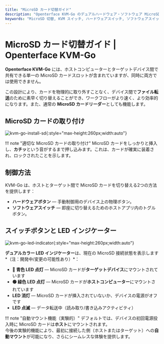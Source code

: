 ```yaml
---
title: "MicroSD カード切替ガイド"
description: "Openterface KVM-Go のデュアルハードウェア・ソフトウェア MicroSD 切替システムの使用方法を学びます。4つの動作状態、LED インジケーター、安全ガイドライン、ファイル転送機能を理解します。"
keywords: "MicroSD 切替, KVM スイッチ, ハードウェアスイッチ, ソフトウェアスイッチ, MicroSD カード制御, KVM over USB, ファイル転送, USB デバイス管理, コンピューター周辺機器, MicroSD 電源管理, LED インジケーター"
---
```


# **MicroSD カード切替ガイド** | Openterface KVM-Go

**Openterface KVM-Go** には、ホストコンピューターとターゲットデバイス間で共有できる単一の MicroSD カードスロットが含まれていますが、同時に両方では使用できません。

この設計により、カードを物理的に取り外すことなく、デバイス間で**ファイル転送**のために素早く切り替えることができ、ワークフローがより速く、より効率的になります。また、通常の **MicroSD カードリーダー**としても機能します。

## **MicroSD カードの取り付け**

![kvm-go-install-sd](https://assets.openterface.com/images/kvm-go/install-sd.webp){:style="max-height:260px;width:auto"}

!!! note "適切な MicroSD カードの取り付け"
    MicroSD カードをしっかりと挿入し、**カチッ**という音がするまで押し込みます。これは、カードが確実に装着され、ロックされたことを示します。

## **制御方法**

KVM-Go は、ホストとターゲット間で MicroSD カードを切り替える2つの方法を提供します：

- **ハードウェアボタン** — 手動制御用のデバイス上の物理ボタン。  
- **ソフトウェアスイッチ** — 即座に切り替えるためのホストアプリ内のトグルボタン。


## **スイッチボタンと LED インジケーター** 

![kvm-go-led-indicator](https://assets.openterface.com/images/kvm-go/led-indicator.webp){:style="max-height:260px;width:auto"}

**デュアルカラー LED インジケーター**は、現在の MicroSD 接続状態を表示します*（注：開発中/変更の可能性あり）*：

- **🔵 青色 LED 点灯** — MicroSD カードが**ターゲットデバイス**にマウントされています  
- **🟢 緑色 LED 点灯** — MicroSD カードが**ホストコンピューター**にマウントされています  
- **LED 消灯** — MicroSD カードが挿入されていないか、デバイスの電源がオフです  
- **LED 点滅** — データ転送中（読み取り/書き込みアクティビティ）

!!! note "自動マウント機能（実験的）"
    デフォルトでは、デバイスの初回電源投入時に MicroSD カードは**ホスト**にマウントされます。  
    今後の実験的機能により、最初に接続した側（ホストまたはターゲット）への**自動マウント**が可能になり、さらにシームレスな体験を提供します。


